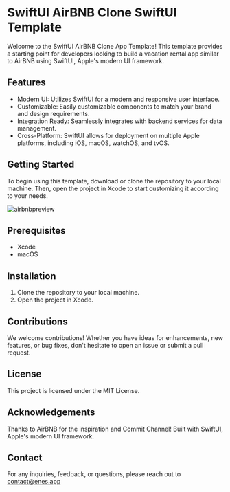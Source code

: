 # SwiftUI AirBNB Clone SwiftUI Template

Welcome to the SwiftUI AirBNB Clone App Template! This template provides a starting point for developers looking to build a vacation rental app similar to AirBNB using SwiftUI, Apple's modern UI framework.

## Features

- Modern UI: Utilizes SwiftUI for a modern and responsive user interface.
- Customizable: Easily customizable components to match your brand and design requirements.
- Integration Ready: Seamlessly integrates with backend services for data management.
- Cross-Platform: SwiftUI allows for deployment on multiple Apple platforms, including iOS, macOS, watchOS, and tvOS.

## Getting Started

To begin using this template, download or clone the repository to your local machine. Then, open the project in Xcode to start customizing it according to your needs.

![airbnbpreview](https://github.com/enesutku/AirBNB-Clone-SwiftUI-Template/assets/69853199/6296a168-2561-46b5-b19e-b5fb792a9e9d)

## Prerequisites

- Xcode
- macOS

## Installation

1. Clone the repository to your local machine.
2. Open the project in Xcode.

## Contributions

We welcome contributions! Whether you have ideas for enhancements, new features, or bug fixes, don't hesitate to open an issue or submit a pull request.

## License

This project is licensed under the MIT License.

## Acknowledgements

Thanks to AirBNB for the inspiration and Commit Channel!
Built with SwiftUI, Apple's modern UI framework.


## Contact

For any inquiries, feedback, or questions, please reach out to contact@enes.app
